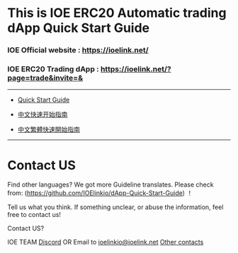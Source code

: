 # This is IOE ERC20 Automatic trading dApp Quick Start Guide

### IOE Official website : https://ioelink.net/


### IOE ERC20 Trading dApp : https://ioelink.net/?page=trade&invite=&

***

* [Quick Start Guide](https://github.com/IOElinkio/dApp-Quick-Start-Guide/wiki/QuickStartGuide-EN)

* [中文快速开始指南](https://github.com/IOElinkio/dApp-Quick-Start-Guide/wiki/QuickStartGuide-zh)

* [中文繁體快速開始指南](https://github.com/IOElinkio/dApp-Quick-Start-Guide/wiki/QuickStartGuide-zh_TW)



***
# Contact US


Find other languages? We got more Guideline translates. Please check from: 
(https://github.com/IOElinkio/dApp-Quick-Start-Guide) ！


Tell us what you think. If something unclear, or abuse the information, feel free to contact us!

Contact US? 

IOE TEAM [Discord](https://discord.gg/UjDt5mr) OR Email to [ioelinkio@ioelink.net](mailto:ioelinkio@ioelink.net)
[Other contacts](http://ioelink.net/?page=trade&invite=&hashTag=goAbout)


